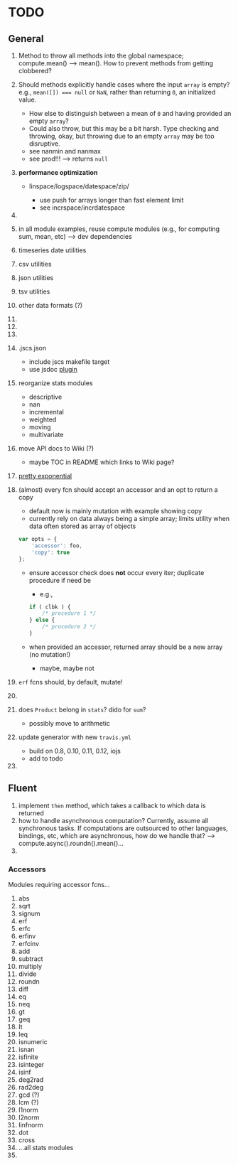 TODO
====

## General

1. 	Method to throw all methods into the global namespace; compute.mean() --> mean(). How to prevent methods from getting clobbered?
2. 	Should methods explicitly handle cases where the input `array` is empty? e.g., `mean([]) === null` or `NaN`, rather than returning `0`, an initialized value.
	- 	How else to distinguish between a mean of `0` and having provided an empty `array`?
	-	Could also throw, but this may be a bit harsh. Type checking and throwing, okay, but throwing due to an empty `array` may be too disruptive.
	- 	see nanmin and nanmax
	-	see prod!!! --> returns `null`
3. 	**performance optimization**
	- 	linspace/logspace/datespace/zip/<any method which creates an output array>
		- 	use push for arrays longer than fast element limit
		-	see incrspace/incrdatespace
4. 	
5. 	in all module examples, reuse compute modules (e.g., for computing sum, mean, etc) --> dev dependencies
6. 	timeseries date utilities
7. 	csv utilities
8. 	json utilities
9. 	tsv utilities
10. other data formats (?)
11. 
12. 
13. 
14. .jscs.json
	-	include jscs makefile target
	- 	use jsdoc [plugin](https://github.com/jscs-dev/jscs-jsdoc)
15. reorganize stats modules
	-	descriptive
	-	nan
	-	incremental
	-	weighted
	-	moving
	- 	multivariate
16. move API docs to Wiki (?)
	- 	maybe TOC in README which links to Wiki page?
17. [pretty exponential](https://github.com/bmcustodio/pretty-exponential)
18. (almost) every fcn should accept an accessor and an opt to return a copy
	- 	default now is mainly mutation with example showing copy
	-	currently rely on data always being a simple array; limits utility when data often stored as array of objects

	``` javascript
	var opts = {
		'accessor': foo,
		'copy': true
	};
	```

	- 	ensure accessor check does __not__ occur every iter; duplicate procedure if need be
		- e.g., 

		``` javascript
		if ( clbk ) {
			/* procedure 1 */
		} else {
			/* procedure 2 */
		}
		```

	- 	when provided an accessor, returned array should be a new array (no mutation!)
		* 	maybe, maybe not
19. `erf` fcns should, by default, mutate!
20. 
21. does `Product` belong in `stats`? dido for `sum`?
	-	possibly move to arithmetic
22. update generator with new `travis.yml`
	-	build on 0.8, 0.10, 0.11, 0.12, iojs
	- 	add to todo
23. 




## Fluent

1. 	implement `then` method, which takes a callback to which data is returned
2. 	how to handle asynchronous computation? Currently, assume all synchronous tasks. If computations are outsourced to other languages, bindings, etc, which are asynchronous, how do we handle that? --> compute.async().roundn().mean()...
3. 




### Accessors

Modules requiring accessor fcns...

1. abs
2. sqrt
3. signum
4. erf
5. erfc
6. erfinv
7. erfcinv
8. add
9. subtract
10. multiply
11. divide
12. roundn
13. diff
14. eq
15. neq
16. gt
17. geq
18. lt
19. leq
20. isnumeric
21. isnan
22. isfinite
23. isinteger
24. isinf
25. deg2rad
26. rad2deg
27. gcd (?)
28. lcm (?)
29. l1norm
30. l2norm
31. linfnorm
32. dot
33. cross
34. ...all stats modules
35. 
